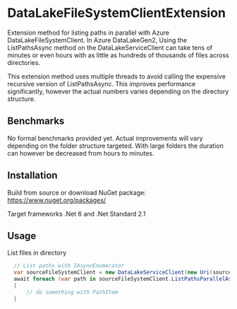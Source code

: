 # DataLakeFileSystemClientExtension
Extension method for listing paths in parallel with Azure DataLakeFileSystemClient.
In Azure DataLakeGen2, Using the ListPathsAsync method on the DataLakeServiceClient can take tens of minutes or even hours with as little as hundreds of thousands of files across directories.

This extension method uses multiple threads to avoid calling the expensive recursive version of ListPathsAsync. This improves performance significantly, however the actual numbers varies depending on the directory structure.

## Benchmarks
No formal benchmarks provided yet. Actual improvements will vary depending on the folder structure targeted. With large folders the duration can however be decreased from hours to minutes.

## Installation
Build from source or download NuGet package: https://www.nuget.org/packages/

Target frameworks .Net 6 and .Net Standard 2.1

## Usage

List files in directory
``` csharp
  // List paths with IAsyncEnumerator
  var sourceFileSystemClient = new DataLakeServiceClient(new Uri(sourceConnection)).GetFileSystemClient("somefilesystem");
  await foreach (var path in sourceFileSystemClient.ListPathsParallelAsync("/"))       
  {
      // do something with PathItem
  } 
```

